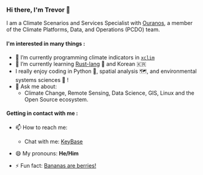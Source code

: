 ### Hi there, I'm Trevor 👋

I am a Climate Scenarios and Services Specialist with [Ouranos](https://www.ouranos.ca/en),
a member of the Climate Platforms, Data, and Operations (PCDO) team.

#### I'm interested in many things :

- 🔭 I’m currently programming climate indicators in [`xclim`](https://github.com/Ouranosinc/xclim)
- 🌱 I’m currently learning [Rust-lang](https://www.rust-lang.org) 🦀 and Korean 🇰🇷
- I really enjoy coding in Python 🐍, spatial analysis 🗺️, and environmental systems sciences 🌳 !
- 💬 Ask me about:
  - Climate Change, Remote Sensing, Data Science, GIS, Linux and the Open Source ecosystem.

####  Getting in contact with me :
- 📫 How to reach me: 
  - Chat with me: [KeyBase](https://keybase.io/Zeitsperre/chat)
- 😄 My pronouns: **He/Him**

- ⚡ Fun fact: [Bananas are berries!](https://en.wikipedia.org/wiki/Banana)

[comment]: <> (- 🤔 I’m looking for help with ...)
[comment]: <> (- 👯 I’m looking to collaborate on ...)
